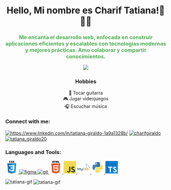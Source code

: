 <h1 align="center">Hello, Mi nombre es Charif Tatiana!🤗👩‍💻</h1>
<h3 align="center" style="color:#4CAF50;">
Me encanta el desarrollo web, enfocada en construir aplicaciones eficientes y escalables con tecnologías modernas y mejores prácticas. Amo colaborar y compartir conocimientos.
</h3>
<p align="center">
  <img src="https://media4.giphy.com/media/v1.Y2lkPTc5MGI3NjExcXB2OHI3bXdyMXBic2hndG95b21ybXpkcTEzd3RuYm9waDBrczIyOSZlcD12MV9pbnRlcm5hbF9naWZfYnlfaWQmY3Q9Zw/LtiTOVzhzvGuXaea2m/giphy.gif" width="400"/>
</p>
<h3 align="center">Hobbies</h3>
<p align="center">
  🎸 Tocar guitarra <br>
  🎮 Jugar videojuegos <br>
  🎧 Escuchar música
</p>
<h3 align="left">Connect with me:</h3>
<p align="left">
<a href="https://linkedin.com/in/https://www.linkedin.com/in/tatiana-giraldo-1a9a1328b/" target="blank"><img align="center" src="https://raw.githubusercontent.com/rahuldkjain/github-profile-readme-generator/master/src/images/icons/Social/linked-in-alt.svg" alt="https://www.linkedin.com/in/tatiana-giraldo-1a9a1328b/" height="30" width="40" /></a>
<a href="https://instagram.com/charifgiraldo" target="blank"><img align="center" src="https://raw.githubusercontent.com/rahuldkjain/github-profile-readme-generator/master/src/images/icons/Social/instagram.svg" alt="charifgiraldo" height="30" width="40" /></a>
<a href="https://discord.gg/tatiana_giraldo20" target="blank"><img align="center" src="https://raw.githubusercontent.com/rahuldkjain/github-profile-readme-generator/master/src/images/icons/Social/discord.svg" alt="tatiana_giraldo20" height="30" width="40" /></a>
</p>

<h3 align="left">Languages and Tools:</h3>
<p align="left"> <a href="https://www.w3schools.com/css/" target="_blank" rel="noreferrer"> <img src="https://raw.githubusercontent.com/devicons/devicon/master/icons/css3/css3-original-wordmark.svg" alt="css3" width="40" height="40"/> </a> <a href="https://www.figma.com/" target="_blank" rel="noreferrer"> <img src="https://www.vectorlogo.zone/logos/figma/figma-icon.svg" alt="figma" width="40" height="40"/> </a> <a href="https://git-scm.com/" target="_blank" rel="noreferrer"> <img src="https://www.vectorlogo.zone/logos/git-scm/git-scm-icon.svg" alt="git" width="40" height="40"/> </a> <a href="https://www.w3.org/html/" target="_blank" rel="noreferrer"> <img src="https://raw.githubusercontent.com/devicons/devicon/master/icons/html5/html5-original-wordmark.svg" alt="html5" width="40" height="40"/> </a> <a href="https://developer.mozilla.org/en-US/docs/Web/JavaScript" target="_blank" rel="noreferrer"> <img src="https://raw.githubusercontent.com/devicons/devicon/master/icons/javascript/javascript-original.svg" alt="javascript" width="40" height="40"/> </a> <a href="https://www.mysql.com/" target="_blank" rel="noreferrer"> <img src="https://raw.githubusercontent.com/devicons/devicon/master/icons/mysql/mysql-original-wordmark.svg" alt="mysql" width="40" height="40"/> </a> <a href="https://www.python.org" target="_blank" rel="noreferrer"> <img src="https://raw.githubusercontent.com/devicons/devicon/master/icons/python/python-original.svg" alt="python" width="40" height="40"/> </a> <a href="https://www.typescriptlang.org/" target="_blank" rel="noreferrer"> <img src="https://raw.githubusercontent.com/devicons/devicon/master/icons/typescript/typescript-original.svg" alt="typescript" width="40" height="40"/> </a> </p>

<p><img align="left" src="https://github-readme-stats.vercel.app/api/top-langs?username=tatiana-gif&show_icons=true&locale=en&layout=compact" alt="tatiana-gif" /></p>

<p>&nbsp;<img align="center" src="https://github-readme-stats.vercel.app/api?username=tatiana-gif&show_icons=true&locale=en" alt="tatiana-gif" /></p>
